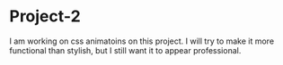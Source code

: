 # Project-2
I am working on css animatoins on this project. I will try to make it more functional than stylish, but I still want it to appear professional.
